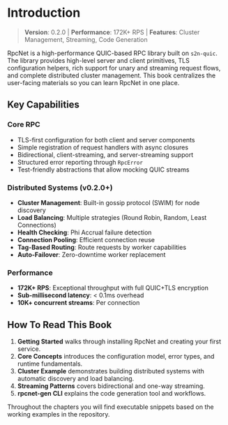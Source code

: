 # Introduction

> **Version**: 0.2.0 | **Performance**: 172K+ RPS | **Features**: Cluster Management, Streaming, Code Generation

RpcNet is a high-performance QUIC-based RPC library built on `s2n-quic`. The library provides
high-level server and client primitives, TLS configuration helpers, rich support for
unary and streaming request flows, and complete distributed cluster management. This book
centralizes the user-facing materials so you can learn RpcNet in one place.

## Key Capabilities

### Core RPC
- TLS-first configuration for both client and server components
- Simple registration of request handlers with async closures
- Bidirectional, client-streaming, and server-streaming support
- Structured error reporting through `RpcError`
- Test-friendly abstractions that allow mocking QUIC streams

### Distributed Systems (v0.2.0+)
- **Cluster Management**: Built-in gossip protocol (SWIM) for node discovery
- **Load Balancing**: Multiple strategies (Round Robin, Random, Least Connections)
- **Health Checking**: Phi Accrual failure detection
- **Connection Pooling**: Efficient connection reuse
- **Tag-Based Routing**: Route requests by worker capabilities
- **Auto-Failover**: Zero-downtime worker replacement

### Performance
- **172K+ RPS**: Exceptional throughput with full QUIC+TLS encryption
- **Sub-millisecond latency**: < 0.1ms overhead
- **10K+ concurrent streams**: Per connection

## How To Read This Book

1. **Getting Started** walks through installing RpcNet and creating your first service.
2. **Core Concepts** introduces the configuration model, error types, and runtime fundamentals.
3. **Cluster Example** demonstrates building distributed systems with automatic discovery and load balancing.
4. **Streaming Patterns** covers bidirectional and one-way streaming.
5. **rpcnet-gen CLI** explains the code generation tool and workflows.

Throughout the chapters you will find executable snippets based on the working examples
in the repository.
